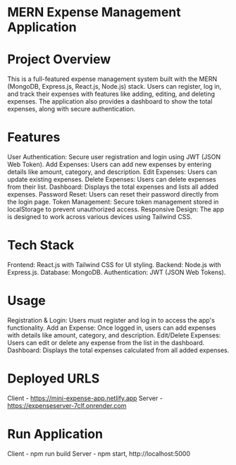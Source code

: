 # MERN Expense Management Application
# Project Overview
This is a full-featured expense management system built with the MERN (MongoDB, Express.js, React.js, Node.js) stack. Users can register, log in, and track their expenses with features like adding, editing, and deleting expenses. The application also provides a dashboard to show the total expenses, along with secure authentication.

# Features
User Authentication: Secure user registration and login using JWT (JSON Web Token).
Add Expenses: Users can add new expenses by entering details like amount, category, and description.
Edit Expenses: Users can update existing expenses.
Delete Expenses: Users can delete expenses from their list.
Dashboard: Displays the total expenses and lists all added expenses.
Password Reset: Users can reset their password directly from the login page.
Token Management: Secure token management stored in localStorage to prevent unauthorized access.
Responsive Design: The app is designed to work across various devices using Tailwind CSS.

# Tech Stack
Frontend: React.js with Tailwind CSS for UI styling.
Backend: Node.js with Express.js.
Database: MongoDB.
Authentication: JWT (JSON Web Tokens).

# Usage
Registration & Login: Users must register and log in to access the app's functionality.
Add an Expense: Once logged in, users can add expenses with details like amount, category, and description.
Edit/Delete Expenses: Users can edit or delete any expense from the list in the dashboard.
Dashboard: Displays the total expenses calculated from all added expenses.

# Deployed URLS 
 Client - https://mini-expense-app.netlify.app
 Server - https://expenseserver-7clf.onrender.com

 # Run Application
  Client - npm run build
  Server - npm start, http://localhost:5000



